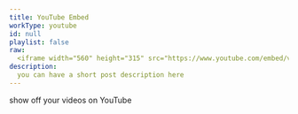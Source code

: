 ```yaml
---
title: YouTube Embed
workType: youtube
id: null
playlist: false
raw:
  <iframe width="560" height="315" src="https://www.youtube.com/embed/vAKtNV8KcWg" frameborder="0" allow="accelerometer; autoplay; encrypted-media; gyroscope; picture-in-picture" allowfullscreen></iframe>
description:
  you can have a short post description here
---
```


show off your videos on YouTube
